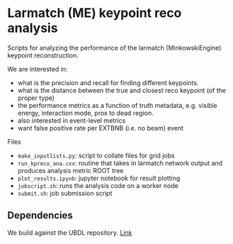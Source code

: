 # Larmatch (ME) keypoint reco analysis

Scripts for analyzing the performance of the larmatch (MinkowskiEngine) keypoint reconstruction.

We are interested in:
 * what is the precision and recall for finding different keypoints.
 * what is the distance between the true and closest reco keypoint (of the proper type)
 * the performance metrics as a function of truth metadata, e.g. visible energy, interaction mode, prox to dead region.
 * also interested in event-level metrics
 * want false positive rate per EXTBNB (i.e. no beam) event

Files
 * `make_inputlists.py`: script to collate files for grid jobs
 * `run_kpreco_ana.cxx`: routine that takes in larmatch network output and produces analysis metric ROOT tree
 * `plot_results.ipynb`: jupyter notebook for result plotting
 * `jobscript.sh`: runs the analysis code on a worker node
 * `submit.sh`: job submission script

## Dependencies

We build against the UBDL repository. [Link](https://github.com/larbys/ubdl)

